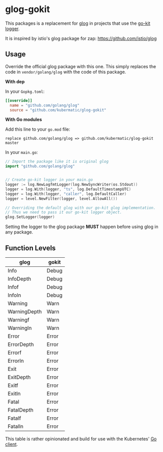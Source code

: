 # glog-gokit

This packages is a replacement for [glog](github.com/golang/glog)
in projects that use the [go-kit logger](https://godoc.org/github.com/go-kit/kit/log).

It is inspired by istio's glog package for zap:
https://github.com/istio/glog

## Usage

Override the official glog package with this one.
This simply replaces the code in `vendor/golang/glog` with the code of this package.

**With dep**

In your `Gopkg.toml`:
```toml
[[override]]
  name = "github.com/golang/glog"
  source = "github.com/kubermatic/glog-gokit"
```

**With Go modules**

Add this line to your `go.mod` file:

```
replace github.com/golang/glog => github.com/kubermatic/glog-gokit master
```

In your `main.go`:
```go
// Import the package like it is original glog
import "github.com/golang/glog"


// Create go-kit logger in your main.go
logger := log.NewLogfmtLogger(log.NewSyncWriter(os.Stdout))
logger = log.With(logger, "ts", log.DefaultTimestampUTC)
logger = log.With(logger, "caller", log.DefaultCaller)
logger = level.NewFilter(logger, level.AllowAll())

// Overriding the default glog with our go-kit glog implementation.
// Thus we need to pass it our go-kit logger object.
glog.SetLogger(logger)
```

Setting the logger to the glog package **MUST** happen before using glog in any package.

## Function Levels

|     glog     | gokit |
| ------------ | ----- |
| Info         | Debug |
| InfoDepth    | Debug |
| Infof        | Debug |
| Infoln       | Debug |
| Warning      | Warn  |
| WarningDepth | Warn  |
| Warningf     | Warn  |
| Warningln    | Warn  |
| Error        | Error |
| ErrorDepth   | Error |
| Errorf       | Error |
| Errorln      | Error |
| Exit         | Error |
| ExitDepth    | Error |
| Exitf        | Error |
| Exitln       | Error |
| Fatal        | Error |
| FatalDepth   | Error |
| Fatalf       | Error |
| Fatalln      | Error |

This table is rather opinionated and build for use with the Kubernetes' [Go client](https://github.com/kubernetes/client-go).
